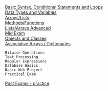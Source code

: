 [Basic Syntax, Conditional Statements and Loops](https://github.com/thrako/SoftUni/blob/68cdae986f6e0892777cbeb3ba6b6615ea3bbee8/src/fundamentals/lesson01basicsyntax)  
[Data Types and Variables](https://github.com/thrako/SoftUni/blob/60ac4dbd79559def10c0c2f5a613708bc6df5d20/src/fundamentals/lesson02datatypesandvariables)  
[Arrays/Lists](https://github.com/thrako/SoftUni/blob/60ac4dbd79559def10c0c2f5a613708bc6df5d20/src/fundamentals/lesson03arrays)  
[Methods/Functions](https://github.com/thrako/SoftUni/blob/60ac4dbd79559def10c0c2f5a613708bc6df5d20/src/fundamentals/lesson04methods)  
[Lists/Arrays Advanced](https://github.com/thrako/SoftUni/blob/60ac4dbd79559def10c0c2f5a613708bc6df5d20/src/fundamentals/lesson05lists)  
[Mid Exam](https://github.com/thrako/SoftUni/blob/60ac4dbd79559def10c0c2f5a613708bc6df5d20/src/fundamentals/exams/mid20220625)  
[Objects and Classes](https://github.com/thrako/SoftUni/blob/60ac4dbd79559def10c0c2f5a613708bc6df5d20/src/fundamentals/exams/mid20220625)  
[Associative Arrays / Dictionaries](https://github.com/thrako/SoftUni/blob/60ac4dbd79559def10c0c2f5a613708bc6df5d20/src/fundamentals/lesson07associative_lambda_stream)  

    Bitwise Operations  
    Text Processing  
    Regular Expressions  
    Database Basics  
    Basic Web Project  
    Practical Exam  

[Past Exams - practice](https://github.com/thrako/SoftUni/blob/60ac4dbd79559def10c0c2f5a613708bc6df5d20/src/fundamentals/pastexams)  
